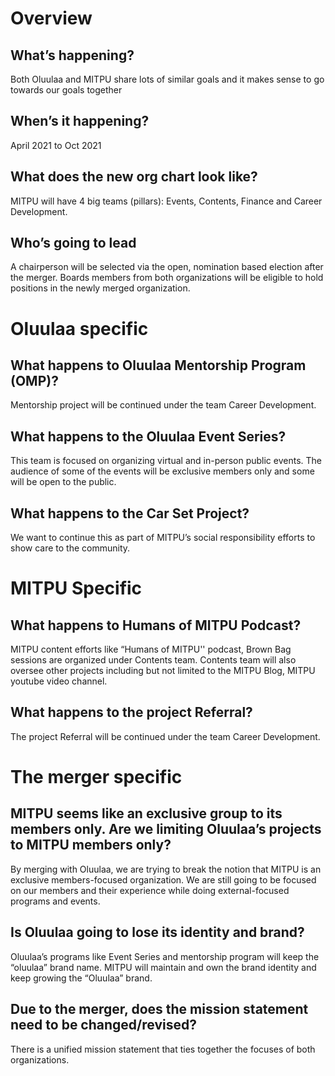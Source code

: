 <h1>Overview</h1>

<h2>What’s happening?</h2>
Both Oluulaa and MITPU share lots of similar goals and it makes sense to go towards our goals together

<h2>When’s it happening?</h2>
April 2021 to Oct 2021

<h2>What does the new org chart look like?</h2>
MITPU will have 4 big teams (pillars): Events, Contents, Finance and Career Development.

<h2>Who’s going to lead </h2>
A chairperson will be selected via the open, nomination based election after the merger.
Boards members from both organizations will be eligible to hold positions in the newly merged organization.

<h1>Oluulaa specific</h1>

<h2>What happens to Oluulaa Mentorship Program (OMP)?</h2>
Mentorship project will be continued under the team Career Development.

<h2>What happens to the Oluulaa Event Series?</h2>
This team is focused on organizing virtual and in-person public events. The audience of some of the events will be exclusive members only and some will be open to the public. 

<h2>What happens to the Car Set Project?</h2>
We want to continue this as part of MITPU’s social responsibility efforts to show care to the community. 

<h1>MITPU Specific</h1>

<h2>What happens to Humans of MITPU Podcast?</h2>
MITPU content efforts like “Humans of MITPU'' podcast, Brown Bag sessions are organized under Contents team. Contents team will also oversee other projects including but not limited to the MITPU Blog, MITPU youtube video channel.

<h2>What happens to the project Referral?</h2>
The project Referral will be continued under the team Career Development.

<h1>The merger specific</h1>

<h2>MITPU seems like an exclusive group to its members only. Are we limiting Oluulaa’s projects to MITPU members only?</h2>
By merging with Oluulaa, we are trying to break the notion that MITPU is an exclusive members-focused organization. We are still going to be focused on our members and their experience while doing external-focused programs and events. 

<h2>Is Oluulaa going to lose its identity and brand?</h2>
Oluulaa’s programs like Event Series and mentorship program will keep the “oluulaa” brand name. MITPU will maintain and own the brand identity and keep growing the “Oluulaa” brand.

<h2>Due to the merger, does the mission statement need to be changed/revised?</h2>
There is a unified mission statement that ties together the focuses of both organizations. 
